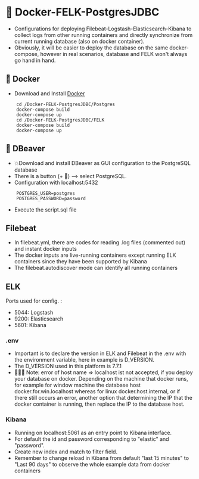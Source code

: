# 🚀 Docker-FELK-PostgresJDBC

- Configurations for deploying Filebeat-Logstash-Elasticsearch-Kibana to collect logs from other running containers and directly synchronize from current running database (also on docker container).
- Obviously, it will be easier to deploy the database on the same docker-compose, however in real scenarios, database and FELK won't always go hand in hand.

## 🐳 Docker

- Download and Install [Docker](https://www.docker.com)

```
    cd /Docker-FELK-PostgresJDBC/Postgres
    docker-compose build
    docker-compose up
    cd /Docker-FELK-PostgresJDBC/FELK
    docker-compose build
    docker-compose up
```

## 🚀 DBeaver

- 💥Download and install DBeaver as GUI configuration to the PostgreSQL database
- There is a button (+ 🔌) --> select PostgreSQL.
- Configuration with localhost:5432

```
    POSTGRES_USER=postgres
    POSTGRES_PASSWORD=password
```

- Execute the script.sql file

## Filebeat

- In filebeat.yml, there are codes for reading .log files (commented out) and instant docker inputs
- The docker inputs are live-running containers except running ELK containers since they have been supported by Kibana
- The filebeat.autodiscover mode can identify all running containers

## ELK

Ports used for config. :

- 5044: Logstash
- 9200: Elasticsearch
- 5601: Kibana

### .env

- Important is to declare the version in ELK and Filebeat in the .env with the environment variable, here in example is D_VERSION.
- The D_VERSION used in this platform is 7.7.1
- 🧨🧨🧨 Note: error of host name => localhost ist not accepted, if you deploy your database on docker. Depending on the machine that docker runs, for example for window machine the database host docker.for.win.localhost whereas for linux docker.host.internal, or if there still occurs an error, another option that determining the IP that the docker container is running, then replace the IP to the database host.

### Kibana

- Running on localhost:5061 as an entry point to Kibana interface.
- For default the id and password corresponding to "elastic" and "password".
- Create new index and match to filter field.
- Remember to change reload in Kibana from default "last 15 minutes" to "Last 90 days" to observe the whole example data from docker containers
